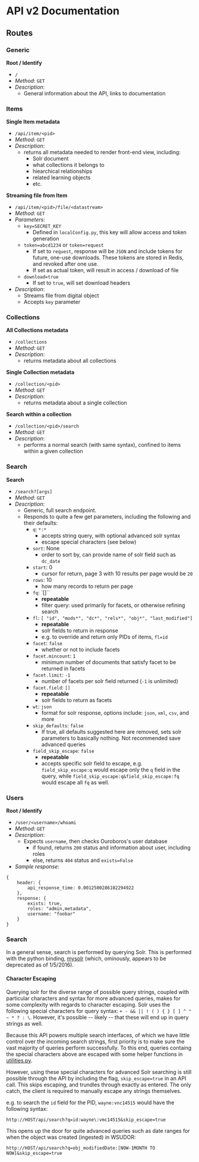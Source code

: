 # API v2 Documentation

## Routes

### Generic

**Root / Identify**<br>
  * `/`
  * *Method*: `GET`
  * *Description*:
    * General information about the API, links to documentation

### Items

**Single Item metadata**<br>
  * `/api/item/<pid>`
  * *Method*: `GET`
  * *Description*:
    * returns all metadata needed to render front-end view, including:
      * Solr document
      * what collections it belongs to
      * hiearchical relationships
      * related learning objects
      * etc.

**Streaming file from Item**

  * `/api/item/<pid>/file/<datastream>`
  * *Method*: `GET`
  * *Parameters*:
    * `key=SECRET_KEY`
      * Defined in `localConfig.py`, this key will allow access and token generation
    * `token=abcd1234` or `token=request`
      * If set to `request`, response will be `JSON` and include tokens for future, one-use downloads.  These tokens are stored in Redis, and revoked after one use.
      * If set as actual token, will result in access / download of file
    * `download=true`
      * If set to `true`, will set download headers
  * *Description*:
    * Streams file from digital object
    * Accepts `key` parameter

### Collections

**All Collections metadata**<br>
  * `/collections`
  * *Method*: `GET`
  * *Description*:
    * returns metadata about all collections

**Single Collection metadata**<br>
  * `/collection/<pid>`
  * *Method*: `GET`
  * *Description*:
    * returns metadata about a single collection

**Search within a collection**<br>
  * `/collection/<pid>/search`
  * *Method*: `GET`
  * *Description*:
    * performs a normal search (with same syntax), confined to items within a given collection

### Search

**Search**<br>
  * `/search?[args]`
  * *Method*: `GET`
  * *Description*:
    * Generic, full search endpoint.
    * Responds to quite a few get parameters, including the following and their defaults:
      * `q`: `*:*`
        * accepts string query, with optional advanced solr syntax
        * escape special characters (see below)
      * `sort`: None
        * order to sort by, can provide name of solr field such as `dc_date`
      * `start`: 0
        * cursor for return, page 3 with 10 results per page would be `20`
      * `rows`: 10
        * how many records to return per page
      * `fq`: `[]``
        * **repeatable**
        * filter query: used primarily for facets, or otherwise refining search
      * `fl`: `[ "id", "mods*", "dc*", "rels*", "obj*", "last_modified"]`
        * **repeatable**
        * solr fields to return in response
        * e.g. to override and return only PIDs of items, `fl=id`
      * `facet`: `false`
        * whether or not to include facets
      * `facet.mincount`: `1`
        * minimum number of documents that satisfy facet to be returned in facets
      * `facet.limit`: `-1`
        * number of facets per solr field returned (`-1` is unlimited)
      * `facet.field`: `[]`
        * **repeatable**
        * solr fields to return as facets 
      * `wt`: `json`
        * format for solr response, options include: `json`, `xml`, `csv`, and more
      * `skip_defaults`: `false`
        * If true, all defaults suggested here are removed, sets solr parameters to basically nothing.  Not recommended save advanced queries
      * `field_skip_escape`: `false` 
        * **repeatable**
        * accepts specific solr field to escape, e.g. `field_skip_escape:q` would escape only the `q` field in the query, while `field_skip_escape:q&field_skip_escape:fq` would escape all `fq` as well.



### Users

**Root / Identify**<br>
  * `/user/<username>/whoami`
  * *Method*: `GET`
  * *Description*:
    * Expects `username`, then checks Ouroboros's user database
      * if found, returns `200` status and information about user, including roles
      * else, returns `404` status and `exists=False`
  * *Sample response*:<br>
```
{
    header: {
        api_response_time: 0.0012500286102294922
    },
    response: {
        exists: true,
        roles: "admin,metadata",
        username: "foobar"
    }
}
```

### Search

In a general sense, search is performed by querying Solr.  This is performed with the python binding, [mysolr](https://pypi.python.org/pypi/mysolr/) (which, ominously, appears to be deprecated as of 1/5/2016).

#### Character Escaping

Querying solr for the diverse range of possible query strings, coupled with particular characters and syntax for more advanced queries, makes for some complexity with regards to character escaping.  Solr uses the following special characters for query syntax: `+ - && || ! ( ) { } [ ] ^ " ~ * ? : \`.  However, it's possible -- likely -- that these will end up in query strings as well.

Because this API powers multiple search interfaces, of which we have little control over the incoming search strings, first priority is to make sure the vast majority of queries perform successfully.  To this end, queries containg the special characters above are escaped with some helper functions in [utilities.py](utilities.py).

However, using these special characters for advanced Solr searching is still possible through the API by including the flag, `skip_escape=true` in an API call.  This skips escaping, and trundles through exactly as entered.  The only catch, the client is required to manually escape any strings themselves.

e.g. to search the `id` field for the PID, `wayne:vnc14515` would have the following syntax:

```
http://HOST/api/search?q=id:wayne\:vmc14515&skip_escape=true
```

This opens up the door for quite advanced queries such as date ranges for when the object was created (ingested) in WSUDOR:

```
http://HOST/api/search?q=obj_modifiedDate:[NOW-1MONTH TO NOW]&skip_escape=true
```

















